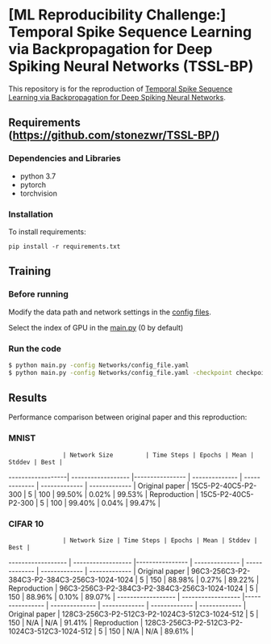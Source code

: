 # [ML Reproducibility Challenge:] Temporal Spike Sequence Learning via Backpropagation for Deep Spiking Neural Networks (TSSL-BP)

This repository is for the reproduction of [Temporal Spike Sequence Learning via Backpropagation for Deep Spiking Neural Networks](https://arxiv.org/abs/2002.10085). 

## Requirements (https://github.com/stonezwr/TSSL-BP/)
### Dependencies and Libraries
* python 3.7
* pytorch
* torchvision

### Installation
To install requirements:

```setup
pip install -r requirements.txt
```

## Training
### Before running
Modify the data path and network settings in the [config files](https://github.com/stonezwr/TSSL-BP/tree/master/Networks). 

Select the index of GPU in the [main.py](https://github.com/stonezwr/TSSL-BP/blob/master/main.py#L198) (0 by default)

### Run the code
```sh
$ python main.py -config Networks/config_file.yaml
$ python main.py -config Networks/config_file.yaml -checkpoint checkpoint/ckpt.pth // load the checkpoint
```

## Results
Performance comparison between original paper and this reproduction:

### MNIST

                   | Network Size         | Time Steps | Epochs | Mean | Stddev | Best |
------------------| ------------------ |---------------- | -------------- | ------------- | ------------- | ------------- | 
Original paper | 15C5-P2-40C5-P2-300   |     5         |     100      |  99.50% | 0.02% |  99.53% |
Reproduction | 15C5-P2-40C5-P2-300   |     5         |     100      |  99.40% | 0.04% |  99.47% |


### CIFAR 10
                   | Network Size | Time Steps | Epochs | Mean | Stddev | Best |
------------------ | ------------------ |---------------- | -------------- | ------------- | ------------- | ------------- | 
Original paper | 96C3-256C3-P2-384C3-P2-384C3-256C3-1024-1024  |     5        |     150      |  88.98% | 0.27% |  89.22% |
Reproduction | 96C3-256C3-P2-384C3-P2-384C3-256C3-1024-1024  |     5        |     150      |  88.96% | 0.10% |  89.07% |
------------------ | ------------------ |---------------- | -------------- | ------------- | ------------- | ------------- | 
Original paper | 128C3-256C3-P2-512C3-P2-1024C3-512C3-1024-512   |     5         |     150      |  N/A | N/A |  91.41% |
Reproduction | 128C3-256C3-P2-512C3-P2-1024C3-512C3-1024-512   |     5         |     150      |  N/A | N/A |  89.61% |

